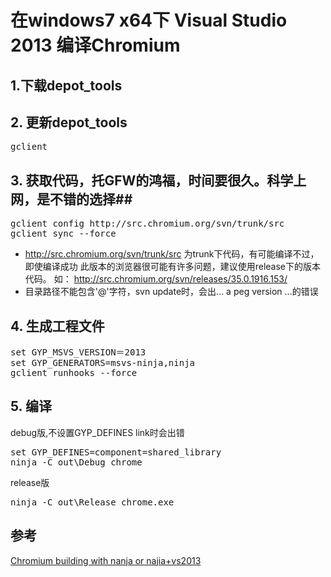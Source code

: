在windows7 x64下 Visual Studio 2013 编译Chromium
=============================
## 1.下载depot_tools ##
## 2. 更新depot_tools ##
<pre data-language="shell">
gclient
</pre>
## 3. 获取代码，托GFW的鸿福，时间要很久。科学上网，是不错的选择##
<pre data-language="shell">
gclient config http://src.chromium.org/svn/trunk/src
gclient sync --force
</pre>
* http://src.chromium.org/svn/trunk/src 为trunk下代码，有可能编译不过，即使编译成功
此版本的浏览器很可能有许多问题，建议使用release下的版本代码。
如： http://src.chromium.org/svn/releases/35.0.1916.153/
* 目录路径不能包含'@'字符，svn update时，会出... a peg version ...的错误
## 4. 生成工程文件 ##
<pre data-language="shell">
set GYP_MSVS_VERSION＝2013
set GYP_GENERATORS=msvs-ninja,ninja
gclient runhooks --force
</pre>
## 5. 编译 ##
debug版,不设置GYP_DEFINES link时会出错
<pre data-language="shell">
set GYP_DEFINES=component=shared_library
ninja -C out\Debug chrome
</pre>
release版
<pre data-language="shell">
ninja -C out\Release chrome.exe
</pre>

## 参考 ##
[Chromium building with nanja or najia+vs2013](http://blog.csdn.net/talking12391239/article/details/21444591)
